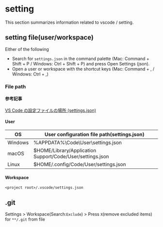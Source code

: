 # setting

This section summarizes information related to vscode / setting.

## setting file(user/workspace)

Either of the following

- Search for `settings.json` in the command palette (Mac: Command + Shift + P / Windows: Ctrl + Shift + P) and press Open Settings (json).
- Open a user or workspace with the shortcut keys (Mac: Command + , / Windows: Ctrl + ,)

### File path

#### 参考記事

[VS Code の設定ファイルの場所 (settings.json)](https://maku.blog/p/tfq2cnw/#%E3%83%A6%E3%83%BC%E3%82%B6%E3%83%BC%E8%A8%AD%E5%AE%9A%E3%81%A8%E3%83%AF%E3%83%BC%E3%82%AF%E3%82%B9%E3%83%9A%E3%83%BC%E3%82%B9%E8%A8%AD%E5%AE%9A)

#### User

|OS| User configuration file path(settings.json)|
| ---- | ---- |
|Windows |%APPDATA%\\Code\\User\\settings.json|
|macOS |$HOME/Library/Application Support/Code/User/settings.json|
|Linux |$HOME/.config/Code/User/settings.json|

#### Workspace

`<project root>/.vscode/settings.json`

## .git

Settings > Workspace(Search:`Exclude`) > Press `X`(remove excluded items) for `**/.git` from file
